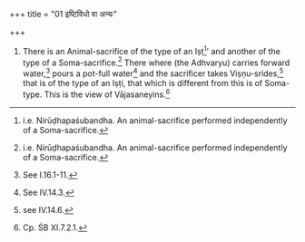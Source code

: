 +++
title = "01 इष्टिविधो वा अन्यः"

+++
1. There is an Animal-sacrifice of the type of an Iṣṭ[^1]' and another of the type of a Soma-sacrifice.[^1] There where (the Adhvaryu) carries forward water,[^3] pours a pot-full water[^4] and the sacrificer takes Viṣṇu-srides,[^5] that is of the type of an Iṣṭi, that which is different from this is of Soma-type. This is the view of Vājasaneyins.[^6]  


[^1]: i.e. Nirūḍhapaśubandha. An animal-sacrifice performed independently of a Soma-sacrifice.

[^2]: An animal-sacrifice forming a part of a Soma-sacrifice.  

[^3]: See I.16.1-11.   

[^4]: See IV.14.3.  

[^5]: see IV.14.6.  


[^6]: Cp. ŚB XI.7.2.1.  
